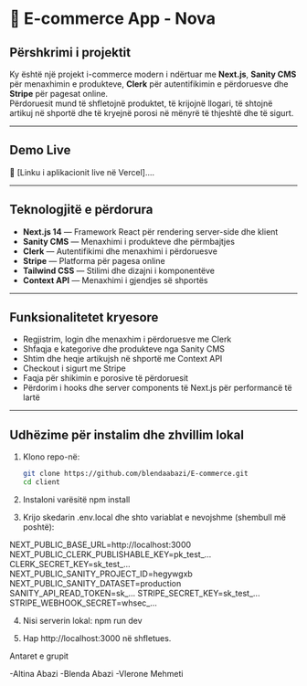 # 🛒 E-commerce App - Nova

## Përshkrimi i projektit

Ky është një projekt i-commerce modern i ndërtuar me **Next.js**, **Sanity CMS** për menaxhimin e produkteve, **Clerk** për autentifikimin e përdoruesve dhe **Stripe** për pagesat online.  
Përdoruesit mund të shfletojnë produktet, të krijojnë llogari, të shtojnë artikuj në shportë dhe të kryejnë porosi në mënyrë të thjeshtë dhe të sigurt.

---

## Demo Live

🔗 [Linku i aplikacionit live në Vercel]....

---

## Teknologjitë e përdorura

- **Next.js 14** — Framework React për rendering server-side dhe klient
- **Sanity CMS** — Menaxhimi i produkteve dhe përmbajtjes
- **Clerk** — Autentifikimi dhe menaxhimi i përdoruesve
- **Stripe** — Platforma për pagesa online
- **Tailwind CSS** — Stilimi dhe dizajni i komponentëve
- **Context API** — Menaxhimi i gjendjes së shportës

---

## Funksionalitetet kryesore

- Regjistrim, login dhe menaxhim i përdoruesve me Clerk
- Shfaqja e kategorive dhe produkteve nga Sanity CMS
- Shtim dhe heqje artikujsh në shportë me Context API
- Checkout i sigurt me Stripe
- Faqja për shikimin e porosive të përdoruesit
- Përdorim i hooks dhe server components të Next.js për performancë të lartë

---

## Udhëzime për instalim dhe zhvillim lokal

1. Klono repo-në:
   ```bash
   git clone https://github.com/blendaabazi/E-commerce.git
   cd client

2. Instaloni varësitë
npm install

3. Krijo skedarin .env.local dhe shto variablat e nevojshme (shembull më poshtë):

NEXT_PUBLIC_BASE_URL=http://localhost:3000
NEXT_PUBLIC_CLERK_PUBLISHABLE_KEY=pk_test_...
CLERK_SECRET_KEY=sk_test_...
NEXT_PUBLIC_SANITY_PROJECT_ID=hegywgxb
NEXT_PUBLIC_SANITY_DATASET=production
SANITY_API_READ_TOKEN=sk_...
STRIPE_SECRET_KEY=sk_test_...
STRIPE_WEBHOOK_SECRET=whsec_...

4. Nisi serverin lokal:
npm run dev

5. Hap http://localhost:3000 në shfletues.

Antaret e grupit

-Altina Abazi
-Blenda Abazi
-Vlerone Mehmeti

